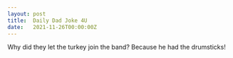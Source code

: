 ```yaml
---
layout: post
title:  Daily Dad Joke 4U
date:   2021-11-26T00:00:00Z
---
```

Why did they let the turkey join the band? Because he had the drumsticks!
